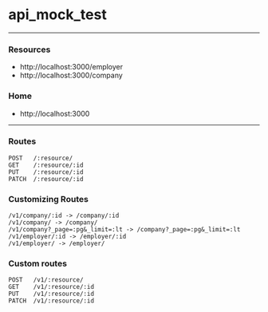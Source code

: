 # api_mock_test

---
  ### Resources
  * http://localhost:3000/employer
  * http://localhost:3000/company


  ### Home
  * http://localhost:3000
 
  ---
  ### Routes
  ```
  POST   /:resource/
  GET    /:resource/:id
  PUT    /:resource/:id
  PATCH  /:resource/:id
  ```
  
  ### Customizing Routes
  ```
  /v1/company/:id -> /company/:id
  /v1/company/ -> /company/
  /v1/company?_page=:pg&_limit=:lt -> /company?_page=:pg&_limit=:lt
  /v1/employer/:id -> /employer/:id
  /v1/employer/ -> /employer/
  ```

  ### Custom routes
  ```
  POST   /v1/:resource/
  GET    /v1/:resource/:id
  PUT    /v1/:resource/:id
  PATCH  /v1/:resource/:id
  ```